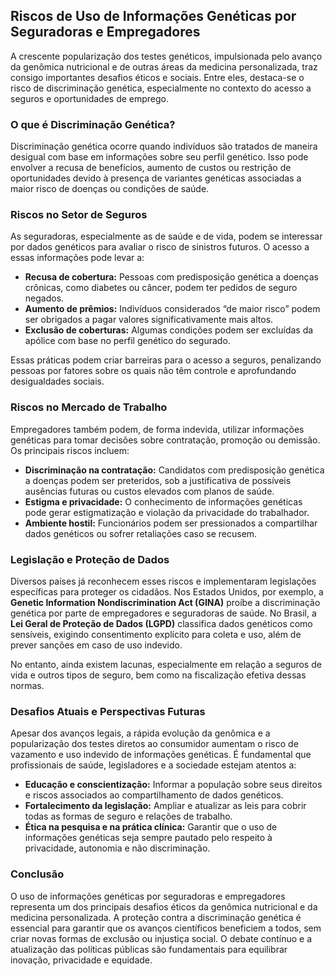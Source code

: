 
## Riscos de Uso de Informações Genéticas por Seguradoras e Empregadores

A crescente popularização dos testes genéticos, impulsionada pelo avanço da genômica nutricional e de outras áreas da medicina personalizada, traz consigo importantes desafios éticos e sociais. Entre eles, destaca-se o risco de discriminação genética, especialmente no contexto do acesso a seguros e oportunidades de emprego.

### O que é Discriminação Genética?

Discriminação genética ocorre quando indivíduos são tratados de maneira desigual com base em informações sobre seu perfil genético. Isso pode envolver a recusa de benefícios, aumento de custos ou restrição de oportunidades devido à presença de variantes genéticas associadas a maior risco de doenças ou condições de saúde.

### Riscos no Setor de Seguros

As seguradoras, especialmente as de saúde e de vida, podem se interessar por dados genéticos para avaliar o risco de sinistros futuros. O acesso a essas informações pode levar a:

- **Recusa de cobertura:** Pessoas com predisposição genética a doenças crônicas, como diabetes ou câncer, podem ter pedidos de seguro negados.
- **Aumento de prêmios:** Indivíduos considerados “de maior risco” podem ser obrigados a pagar valores significativamente mais altos.
- **Exclusão de coberturas:** Algumas condições podem ser excluídas da apólice com base no perfil genético do segurado.

Essas práticas podem criar barreiras para o acesso a seguros, penalizando pessoas por fatores sobre os quais não têm controle e aprofundando desigualdades sociais.

### Riscos no Mercado de Trabalho

Empregadores também podem, de forma indevida, utilizar informações genéticas para tomar decisões sobre contratação, promoção ou demissão. Os principais riscos incluem:

- **Discriminação na contratação:** Candidatos com predisposição genética a doenças podem ser preteridos, sob a justificativa de possíveis ausências futuras ou custos elevados com planos de saúde.
- **Estigma e privacidade:** O conhecimento de informações genéticas pode gerar estigmatização e violação da privacidade do trabalhador.
- **Ambiente hostil:** Funcionários podem ser pressionados a compartilhar dados genéticos ou sofrer retaliações caso se recusem.

### Legislação e Proteção de Dados

Diversos países já reconhecem esses riscos e implementaram legislações específicas para proteger os cidadãos. Nos Estados Unidos, por exemplo, a **Genetic Information Nondiscrimination Act (GINA)** proíbe a discriminação genética por parte de empregadores e seguradoras de saúde. No Brasil, a **Lei Geral de Proteção de Dados (LGPD)** classifica dados genéticos como sensíveis, exigindo consentimento explícito para coleta e uso, além de prever sanções em caso de uso indevido.

No entanto, ainda existem lacunas, especialmente em relação a seguros de vida e outros tipos de seguro, bem como na fiscalização efetiva dessas normas.

### Desafios Atuais e Perspectivas Futuras

Apesar dos avanços legais, a rápida evolução da genômica e a popularização dos testes diretos ao consumidor aumentam o risco de vazamento e uso indevido de informações genéticas. É fundamental que profissionais de saúde, legisladores e a sociedade estejam atentos a:

- **Educação e conscientização:** Informar a população sobre seus direitos e riscos associados ao compartilhamento de dados genéticos.
- **Fortalecimento da legislação:** Ampliar e atualizar as leis para cobrir todas as formas de seguro e relações de trabalho.
- **Ética na pesquisa e na prática clínica:** Garantir que o uso de informações genéticas seja sempre pautado pelo respeito à privacidade, autonomia e não discriminação.

### Conclusão

O uso de informações genéticas por seguradoras e empregadores representa um dos principais desafios éticos da genômica nutricional e da medicina personalizada. A proteção contra a discriminação genética é essencial para garantir que os avanços científicos beneficiem a todos, sem criar novas formas de exclusão ou injustiça social. O debate contínuo e a atualização das políticas públicas são fundamentais para equilibrar inovação, privacidade e equidade.
```
